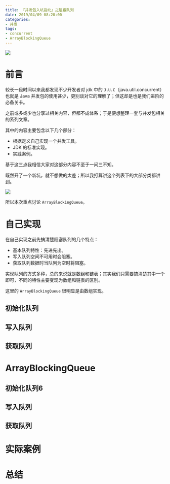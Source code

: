 ```yaml
---
title: 『并发包入坑指北』之阻塞队列
date: 2019/04/09 08:20:00
categories: 
- 并发
tags: 
- concurrent
- ArrayBlockingQueue
---
```


![](https://ws4.sinaimg.cn/large/006tNc79ly1g1vn9xpgp4j31ak0u013m.jpg)

# 前言

较长一段时间以来我都发现不少开发者对 jdk 中的 `J.U.C`（java.util.concurrent）也就是 Java 并发包的使用甚少，更别谈对它的理解了；但这却是也是我们进阶的必备关卡。

之前或多或少也分享过相关内容，但都不成体系；于是便想整理一套与并发包相关的系列文章。

其中的内容主要包含以下几个部分：

- 根据定义自己实现一个并发工具。
- JDK 的标准实现。
- 实践案例。


基于这三点我相信大家对这部分内容不至于一问三不知。

既然开了一个新坑，就不想做的太差；所以我打算讲这个列表下的大部分类都讲到。

![](https://ws2.sinaimg.cn/large/006tNc79ly1g1vpwdqbkrj30ab09nmy9.jpg)


所以本次重点讨论 `ArrayBlockingQueue`。

# 自己实现

在自己实现之前先搞清楚阻塞队列的几个特点：

- 基本队列特性：先进先出。
- 写入队列空间不可用时会阻塞。
- 获取队列数据时当队列为空时将阻塞。


实现队列的方式多种，总的来说就是数组和链表；其实我们只需要搞清楚其中一个即可，不同的特性主要变现为数组和链表的区别。

这里的 `ArrayBlockingQueue` 很明显是由数组实现。

## 初始化队列

## 写入队列

## 获取队列


# ArrayBlockingQueue

## 初始化队列6

## 写入队列

## 获取队列


# 实际案例


# 总结


